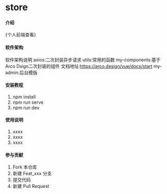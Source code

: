 # store

#### 介绍
{个人前端查看}

#### 软件架构
软件架构说明
axios:二次封装异步请求
utils:常用的函数
my-components:基于Arco Dsign二次封装的组件 文档地址:https://arco.design/vue/docs/start
my-admin:后台模版

#### 安装教程

1.  npm install
2.  npm run serve
3.  npm run dev

#### 使用说明

1.  xxxx
2.  xxxx
3.  xxxx

#### 参与贡献

1.  Fork 本仓库
2.  新建 Feat_xxx 分支
3.  提交代码
4.  新建 Pull Request